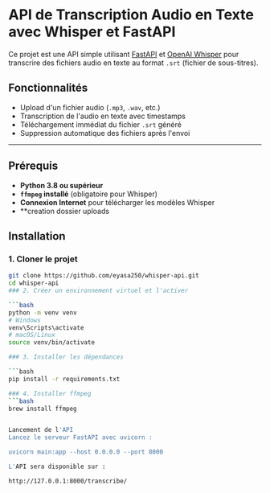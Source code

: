 ﻿# API de Transcription Audio en Texte avec Whisper et FastAPI

Ce projet est une API simple utilisant [FastAPI](https://fastapi.tiangolo.com/) et [OpenAI Whisper](https://github.com/openai/whisper) pour transcrire des fichiers audio en texte au format `.srt` (fichier de sous-titres).

## Fonctionnalités

- Upload d'un fichier audio (`.mp3`, `.wav`, etc.)
- Transcription de l'audio en texte avec timestamps
- Téléchargement immédiat du fichier `.srt` généré
- Suppression automatique des fichiers après l'envoi

---

## Prérequis

- **Python 3.8 ou supérieur**
- **`ffmpeg` installé** (obligatoire pour Whisper)
- **Connexion Internet** pour télécharger les modèles Whisper
- **creation dossier uploads
## Installation

### 1. Cloner le projet

```bash
git clone https://github.com/eyasa250/whisper-api.git
cd whisper-api
### 2. Créer un environnement virtuel et l'activer

```bash
python -m venv venv
# Windows
venv\Scripts\activate
# macOS/Linux
source venv/bin/activate

### 3. Installer les dépendances

```bash
pip install -r requirements.txt

### 4. Installer ffmpeg
```bash
brew install ffmpeg


Lancement de l'API
Lancez le serveur FastAPI avec uvicorn :

uvicorn main:app --host 0.0.0.0 --port 8000

L'API sera disponible sur :

http://127.0.0.1:8000/transcribe/
